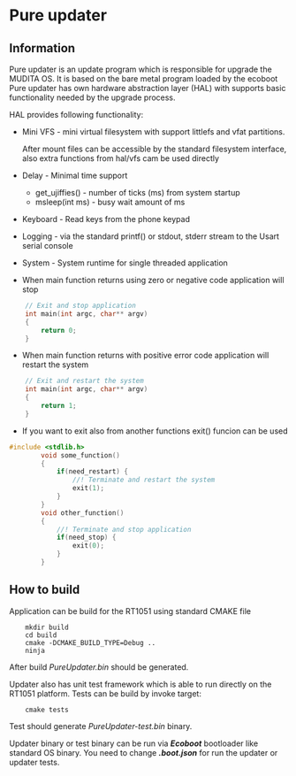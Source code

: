  # Pure updater

## Information
Pure updater is an update program which is responsible for upgrade the MUDITA OS.
It is based on the bare metal program loaded by the ecoboot
Pure updater has own hardware abstraction layer (HAL) with supports basic functionality needed
by the upgrade process.

HAL provides following functionality:

* Mini VFS - mini virtual filesystem with support littlefs and vfat partitions. 

    After mount files can be accessible by the standard <stdio> <unistd> filesystem interface, 
    also extra functions from hal/vfs cam be used directly

* Delay - Minimal time support

    - get_ujiffies() - number of ticks (ms) from system startup
    - msleep(int ms)  - busy wait amount of ms


* Keyboard  - Read keys from the phone keypad 

* Logging - via the standard printf() or stdout, stderr stream to the Usart serial console

* System - System runtime for single threaded application

- When main function returns using zero or negative code application will stop

```c
    // Exit and stop application
    int main(int argc, char** argv)
    {
        return 0;
    }
```
- When main function returns with positive error code application will restart the system
```c
    // Exit and restart the system
    int main(int argc, char** argv)
    {
        return 1;
    }
```
- If you want to exit also from another functions exit() funcion can be used
```c
#include <stdlib.h>
        void some_function()
        {
            if(need_restart) {
                //! Terminate and restart the system
                exit(1);
            }
        }
        void other_function() 
        {
            //! Terminate and stop application
            if(need_stop) {
                exit(0);
            }
        }
```



## How to build

Application can be build for the RT1051 using standard CMAKE file
```shell
    mkdir build
    cd build
    cmake -DCMAKE_BUILD_TYPE=Debug ..
    ninja 
```
After build _PureUpdater.bin_ should be generated. 

Updater also has unit test framework which is able to run directly on the RT1051 platform. Tests can be build by invoke target: 
```shell 
    cmake tests
```
Test should generate _PureUpdater-test.bin_ binary.


Updater binary or test binary can be run via ***Ecoboot*** bootloader like standard OS binary.
You need to change ***.boot.json*** for run the updater or updater tests.
